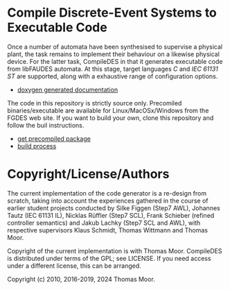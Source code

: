 # Compile Discrete-Event Systems to Executable Code 

Once a number of automata have been synthesised to supervise a physical
plant, the task remains to implement their behaviour on a likewise physical device.
For the latter task, CompileDES in that it generates executable code from
libFAUDES automata. At this stage, target languages _C_ and _IEC_ _61131_ _ST_
are supported, along with a exhaustive range of configuration options.

- [doxygen generated documentation](https://fgdes.tf.fau.de/compiledes)


The code in this repository is strictly source only.
Precomiled binaries/executable are available for Linux/MacOSx/Windows from the FGDES web site.
If you want to build your own, clone this repository and follow the buil instructions.

- [get precompiled package](https://fgdes.tf.fau.de/download.html)
- [build process](https://fgdes.tf.fau.de/compiledes/build.html)


# Copyright/License/Authors

The current implementation of the code generator is a re-design from scratch, taking into account the experiences gathered in the course of earlier student projects conducted by Silke Figgen (Step7 AWL), Johannes Tautz (IEC 61131 IL), Nicklas Rüffler (Step7 SCL), Frank Schieber (refined controller semantics) and Jakub Lachky (Step7 SCL and AWL), with respective supervisors Klaus Schmidt, Thomas Wittmann and Thomas Moor.

Copyright of the current implementation is with Thomas Moor. CompileDES is distributed under terms of the GPL; see LICENSE. If you need access under a different license, this can be arranged.

Copyright (c) 2010, 2016-2019, 2024 Thomas Moor.


